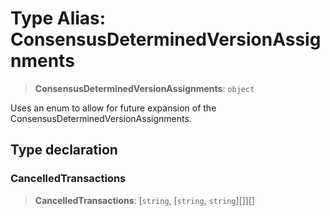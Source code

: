# Type Alias: ConsensusDeterminedVersionAssignments

> **ConsensusDeterminedVersionAssignments**: `object`

Uses an enum to allow for future expansion of the ConsensusDeterminedVersionAssignments.

## Type declaration

### CancelledTransactions

> **CancelledTransactions**: [`string`, [`string`, `string`][]][]
